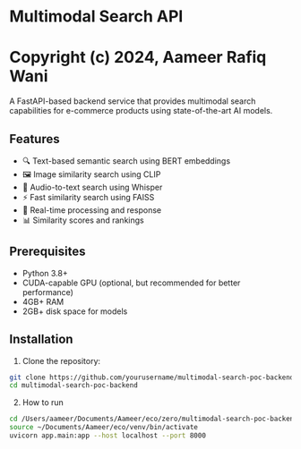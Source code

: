 # Multimodal Search API
# Copyright (c) 2024, Aameer Rafiq Wani
A FastAPI-based backend service that provides multimodal search capabilities for e-commerce products using state-of-the-art AI models.

## Features

- 🔍 Text-based semantic search using BERT embeddings
- 🖼️ Image similarity search using CLIP
- 🎤 Audio-to-text search using Whisper
- ⚡ Fast similarity search using FAISS
- 🔄 Real-time processing and response
- 📊 Similarity scores and rankings

## Prerequisites

- Python 3.8+
- CUDA-capable GPU (optional, but recommended for better performance)
- 4GB+ RAM
- 2GB+ disk space for models

## Installation

1. Clone the repository:
```bash
git clone https://github.com/yourusername/multimodal-search-poc-backend.git
cd multimodal-search-poc-backend
```

2. How to run
```bash
cd /Users/aameer/Documents/Aameer/eco/zero/multimodal-search-poc-backend
source ~/Documents/Aameer/eco/venv/bin/activate
uvicorn app.main:app --host localhost --port 8000
```
